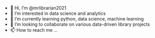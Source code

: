 - 👋 Hi, I’m @mrlibrarian2021
- 👀 I’m interested in data science and analytics
- 🌱 I’m currently learning python, data science, machine learning
- 💞️ I’m looking to collaborate on various data-driven library projects
- 📫 How to reach me ...

<!---
mrlibrarian2021/mrlibrarian2021 is a ✨ special ✨ repository because its `README.md` (this file) appears on your GitHub profile.
You can click the Preview link to take a look at your changes.
--->
